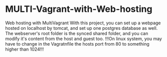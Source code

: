 # MULTI-Vagrant-with-Web-hosting
Web hosting with MultiVagrant With this project, you can set up a webpage hosted on localhost by tomcat, and set up one postgres database as well.  The webserver's root folder is the synced shared folder, and you can modify it's content from the host and guest too.  !!!On linux system, you may have to change in the Vagratnfile the hosts port from 80 to something higher than 1024!!!
